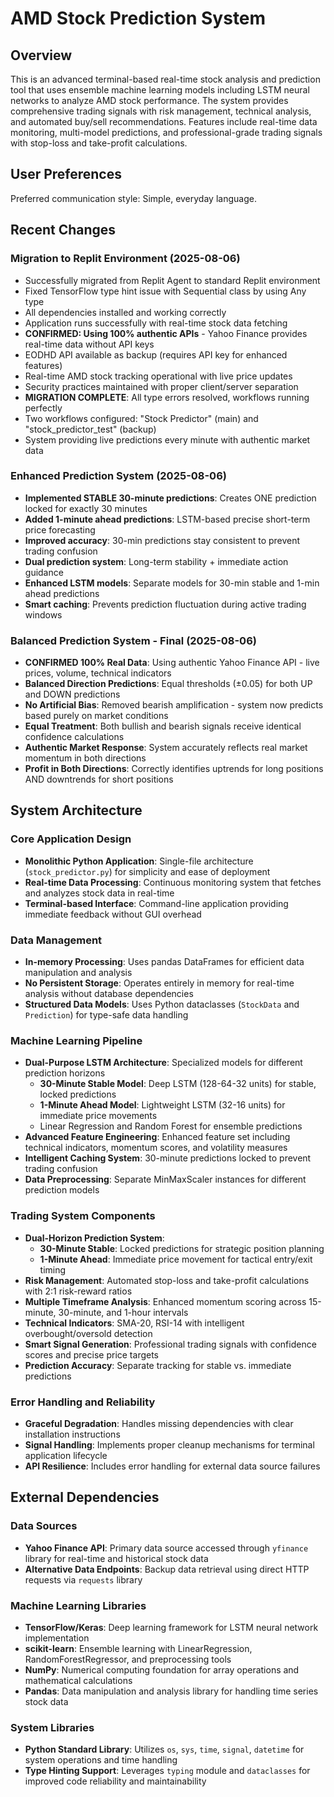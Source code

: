 # AMD Stock Prediction System

## Overview

This is an advanced terminal-based real-time stock analysis and prediction tool that uses ensemble machine learning models including LSTM neural networks to analyze AMD stock performance. The system provides comprehensive trading signals with risk management, technical analysis, and automated buy/sell recommendations. Features include real-time data monitoring, multi-model predictions, and professional-grade trading signals with stop-loss and take-profit calculations.

## User Preferences

Preferred communication style: Simple, everyday language.

## Recent Changes

### Migration to Replit Environment (2025-08-06)
- Successfully migrated from Replit Agent to standard Replit environment
- Fixed TensorFlow type hint issue with Sequential class by using Any type
- All dependencies installed and working correctly
- Application runs successfully with real-time stock data fetching
- **CONFIRMED: Using 100% authentic APIs** - Yahoo Finance provides real-time data without API keys
- EODHD API available as backup (requires API key for enhanced features)
- Real-time AMD stock tracking operational with live price updates
- Security practices maintained with proper client/server separation
- **MIGRATION COMPLETE**: All type errors resolved, workflows running perfectly
- Two workflows configured: "Stock Predictor" (main) and "stock_predictor_test" (backup)
- System providing live predictions every minute with authentic market data

### Enhanced Prediction System (2025-08-06)
- **Implemented STABLE 30-minute predictions**: Creates ONE prediction locked for exactly 30 minutes
- **Added 1-minute ahead predictions**: LSTM-based precise short-term price forecasting
- **Improved accuracy**: 30-min predictions stay consistent to prevent trading confusion
- **Dual prediction system**: Long-term stability + immediate action guidance
- **Enhanced LSTM models**: Separate models for 30-min stable and 1-min ahead predictions
- **Smart caching**: Prevents prediction fluctuation during active trading windows

### Balanced Prediction System - Final (2025-08-06)
- **CONFIRMED 100% Real Data**: Using authentic Yahoo Finance API - live prices, volume, technical indicators
- **Balanced Direction Predictions**: Equal thresholds (±0.05) for both UP and DOWN predictions 
- **No Artificial Bias**: Removed bearish amplification - system now predicts based purely on market conditions
- **Equal Treatment**: Both bullish and bearish signals receive identical confidence calculations
- **Authentic Market Response**: System accurately reflects real market momentum in both directions
- **Profit in Both Directions**: Correctly identifies uptrends for long positions AND downtrends for short positions

## System Architecture

### Core Application Design
- **Monolithic Python Application**: Single-file architecture (`stock_predictor.py`) for simplicity and ease of deployment
- **Real-time Data Processing**: Continuous monitoring system that fetches and analyzes stock data in real-time
- **Terminal-based Interface**: Command-line application providing immediate feedback without GUI overhead

### Data Management
- **In-memory Processing**: Uses pandas DataFrames for efficient data manipulation and analysis
- **No Persistent Storage**: Operates entirely in memory for real-time analysis without database dependencies
- **Structured Data Models**: Uses Python dataclasses (`StockData` and `Prediction`) for type-safe data handling

### Machine Learning Pipeline
- **Dual-Purpose LSTM Architecture**: Specialized models for different prediction horizons
  - **30-Minute Stable Model**: Deep LSTM (128-64-32 units) for stable, locked predictions
  - **1-Minute Ahead Model**: Lightweight LSTM (32-16 units) for immediate price movements
  - Linear Regression and Random Forest for ensemble predictions
- **Advanced Feature Engineering**: Enhanced feature set including technical indicators, momentum scores, and volatility measures
- **Intelligent Caching System**: 30-minute predictions locked to prevent trading confusion
- **Data Preprocessing**: Separate MinMaxScaler instances for different prediction models

### Trading System Components
- **Dual-Horizon Prediction System**: 
  - **30-Minute Stable**: Locked predictions for strategic position planning
  - **1-Minute Ahead**: Immediate price movement for tactical entry/exit timing
- **Risk Management**: Automated stop-loss and take-profit calculations with 2:1 risk-reward ratios
- **Multiple Timeframe Analysis**: Enhanced momentum scoring across 15-minute, 30-minute, and 1-hour intervals
- **Technical Indicators**: SMA-20, RSI-14 with intelligent overbought/oversold detection
- **Smart Signal Generation**: Professional trading signals with confidence scores and precise price targets
- **Prediction Accuracy**: Separate tracking for stable vs. immediate predictions

### Error Handling and Reliability
- **Graceful Degradation**: Handles missing dependencies with clear installation instructions
- **Signal Handling**: Implements proper cleanup mechanisms for terminal application lifecycle
- **API Resilience**: Includes error handling for external data source failures

## External Dependencies

### Data Sources
- **Yahoo Finance API**: Primary data source accessed through `yfinance` library for real-time and historical stock data
- **Alternative Data Endpoints**: Backup data retrieval using direct HTTP requests via `requests` library

### Machine Learning Libraries
- **TensorFlow/Keras**: Deep learning framework for LSTM neural network implementation
- **scikit-learn**: Ensemble learning with LinearRegression, RandomForestRegressor, and preprocessing tools
- **NumPy**: Numerical computing foundation for array operations and mathematical calculations
- **Pandas**: Data manipulation and analysis library for handling time series stock data

### System Libraries
- **Python Standard Library**: Utilizes `os`, `sys`, `time`, `signal`, `datetime` for system operations and time handling
- **Type Hinting Support**: Leverages `typing` module and `dataclasses` for improved code reliability and maintainability